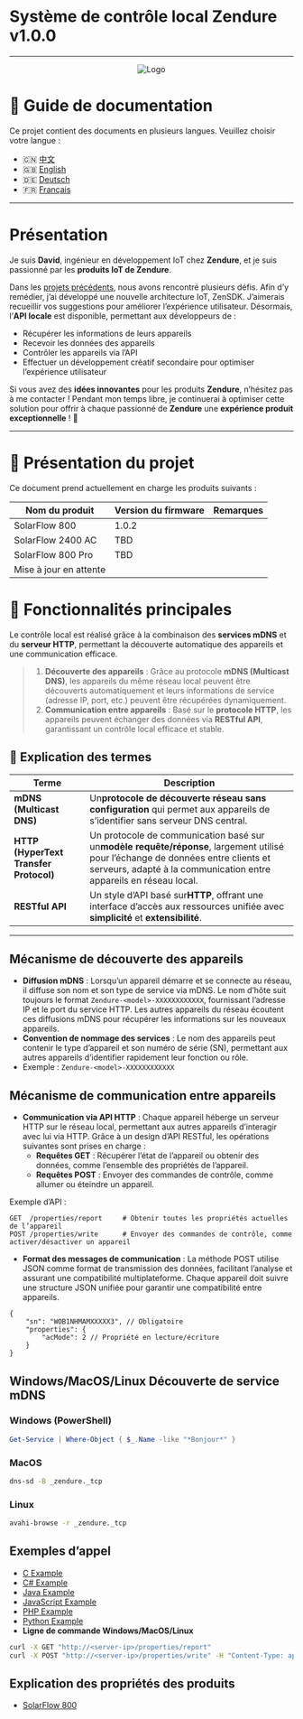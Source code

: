 # Système de contrôle local Zendure v1.0.0

---

<p align="center">
  <img src="https://zendure.com/cdn/shop/files/zendure-logo-infinity-charge_240x.png?v=1717728038" alt="Logo">
</p>

# 📖 Guide de documentation

Ce projet contient des documents en plusieurs langues. Veuillez choisir votre langue :

* 🇨🇳 [中文](./zh.md)
* 🇬🇧 [English](../README.md)
* 🇩🇪 [Deutsch](./de.md)
* 🇫🇷 [Français](./fr.md)

---

# Présentation

Je suis **David**, ingénieur en développement IoT chez **Zendure**, et je suis passionné par les **produits IoT de Zendure**.

Dans les [projets précédents](https://github.com/Zendure/developer-device-data-report), nous avons rencontré plusieurs défis. Afin d’y remédier, j’ai développé une nouvelle architecture IoT, ZenSDK. J’aimerais recueillir vos suggestions pour améliorer l’expérience utilisateur. Désormais, l’**API locale** est disponible, permettant aux développeurs de :

* Récupérer les informations de leurs appareils
* Recevoir les données des appareils
* Contrôler les appareils via l’API
* Effectuer un développement créatif secondaire pour optimiser l’expérience utilisateur

Si vous avez des **idées innovantes** pour les produits **Zendure**, n’hésitez pas à me contacter ! Pendant mon temps libre, je continuerai à optimiser cette solution pour offrir à chaque passionné de **Zendure** une **expérience produit exceptionnelle** ! 🚀

---

# 📌 Présentation du projet

Ce document prend actuellement en charge les produits suivants :

| Nom du produit          | Version du firmware | Remarques |
| ----------------------- | ------------------- | --------- |
| SolarFlow 800           | 1.0.2               |           |
| SolarFlow 2400 AC | TBD              |       |
| SolarFlow 800 Pro | TBD              |       |
| Mise à jour en attente |                     |           |

# **🚀 Fonctionnalités principales**

Le contrôle local est réalisé grâce à la combinaison des **services mDNS** et du **serveur HTTP**, permettant la découverte automatique des appareils et une communication efficace.

> 1. **Découverte des appareils** : Grâce au protocole **mDNS (Multicast DNS)**, les appareils du même réseau local peuvent être découverts automatiquement et leurs informations de service (adresse IP, port, etc.) peuvent être récupérées dynamiquement.
> 2. **Communication entre appareils** : Basé sur le **protocole HTTP**, les appareils peuvent échanger des données via **RESTful API**, garantissant un contrôle local efficace et stable.

## **📖 Explication des termes**

| Terme                                        | Description                                                                                                                                                                                                             |
| -------------------------------------------- | ----------------------------------------------------------------------------------------------------------------------------------------------------------------------------------------------------------------------- |
| **mDNS (Multicast DNS)**               | Un**protocole de découverte réseau sans configuration** qui permet aux appareils de s’identifier sans serveur DNS central.                                                                                     |
| **HTTP (HyperText Transfer Protocol)** | Un protocole de communication basé sur un**modèle requête/réponse**, largement utilisé pour l’échange de données entre clients et serveurs, adapté à la communication entre appareils en réseau local. |
| **RESTful API**                        | Un style d’API basé sur**HTTP**, offrant une interface d’accès aux ressources unifiée avec **simplicité** et **extensibilité**.                                                                |

---

## **Mécanisme de découverte des appareils**

* **Diffusion mDNS** : Lorsqu’un appareil démarre et se connecte au réseau, il diffuse son nom et son type de service via mDNS. Le nom d’hôte suit toujours le format `Zendure-<model>-XXXXXXXXXXXX`, fournissant l’adresse IP et le port du service HTTP. Les autres appareils du réseau écoutent ces diffusions mDNS pour récupérer les informations sur les nouveaux appareils.
* **Convention de nommage des services** : Le nom des appareils peut contenir le type d’appareil et son numéro de série (SN), permettant aux autres appareils d’identifier rapidement leur fonction ou rôle.
* Exemple : `Zendure-<model>-XXXXXXXXXXXX`

## **Mécanisme de communication entre appareils**

* **Communication via API HTTP** : Chaque appareil héberge un serveur HTTP sur le réseau local, permettant aux autres appareils d’interagir avec lui via HTTP. Grâce à un design d’API RESTful, les opérations suivantes sont prises en charge :
  * **Requêtes GET** : Récupérer l’état de l’appareil ou obtenir des données, comme l’ensemble des propriétés de l’appareil.
  * **Requêtes POST** : Envoyer des commandes de contrôle, comme allumer ou éteindre un appareil.

Exemple d’API :

```HTTP
GET  /properties/report     # Obtenir toutes les propriétés actuelles de l’appareil
POST /properties/write      # Envoyer des commandes de contrôle, comme activer/désactiver un appareil
```

* **Format des messages de communication** : La méthode POST utilise JSON comme format de transmission des données, facilitant l’analyse et assurant une compatibilité multiplateforme. Chaque appareil doit suivre une structure JSON unifiée pour garantir une compatibilité entre appareils.

```
{
    "sn": "WOB1NHMAMXXXXX3", // Obligatoire
    "properties": {
        "acMode": 2 // Propriété en lecture/écriture
    }
}
```
## **Windows/MacOS/Linux Découverte de service mDNS**
### Windows (PowerShell)
```powershell
Get-Service | Where-Object { $_.Name -like "*Bonjour*" }
```
### MacOS
```sh
dns-sd -B _zendure._tcp
```    
### Linux
```sh
avahi-browse -r _zendure._tcp
```  

## **Exemples d’appel**

* [C Example](../examples/C/demo.c)
* [C# Example](../examples/C#/demo.cpp)
* [Java Example](../examples/Java/demo.java)
* [JavaScript Example](../examples/JavaScript/demo.js)
* [PHP Example](../examples/PHP/demo.php)
* [Python Example](../examples/Python/demo.py)
* **Ligne de commande Windows/MacOS/Linux**

```sh
curl -X GET "http://<server-ip>/properties/report"
curl -X POST "http://<server-ip>/properties/write" -H "Content-Type: application/json" -d '{"sn": "your_device_sn","properties":{"acMode":2}}'
```

## Explication des propriétés des produits
* [SolarFlow 800](./en_properties.md)